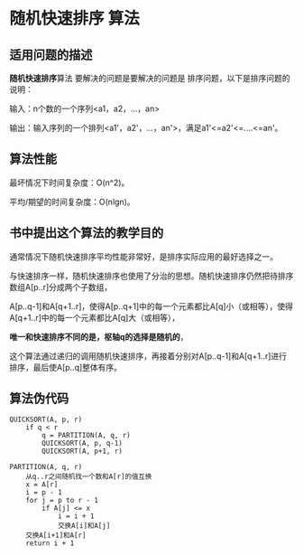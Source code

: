 随机快速排序 算法
=========

适用问题的描述
----------------

**随机快速排序**算法 要解决的问题是要解决的问题是 排序问题，以下是排序问题的说明：

输入：n个数的一个序列<a1，a2，...，an>

输出：输入序列的一个排列<a1'，a2'，...，an'>，满足a1'<=a2'<=....<=an'。

算法性能
---------

最坏情况下时间复杂度：O(n^2)。

平均/期望的时间复杂度：O(nlgn)。

书中提出这个算法的教学目的
-----------------------------

通常情况下随机快速排序平均性能非常好，是排序实际应用的最好选择之一。

与快速排序一样，随机快速排序也使用了分治的思想。随机快速排序仍然把待排序数组A[p..r]分成两个子数组，

A[p..q-1]和A[q+1..r]，使得A[p..q+1]中的每一个元素都比A[q]小（或相等），使得A[q+1..r]中的每一个元素都比A[q]大（或相等），

**唯一和快速排序不同的是，枢轴q的选择是随机的**，

这个算法通过递归的调用随机快速排序，再接着分别对A[p..q-1]和A[q+1..r]进行排序，最后使A[p..q]整体有序。

算法伪代码
-----------

```
QUICKSORT(A, p, r)
	if q < r
		q = PARTITION(A, q, r)
		QUICKSORT(A, p, q-1)
		QUICKSORT(A, p+1, r)
```

```
PARTITION(A, q, r)
	从q..r之间随机找一个数和A[r]的值互换
	x = A[r]
	i = p - 1
	for j = p to r - 1
		if A[j] <= x
			i = i + 1
			交换A[i]和A[j]
	交换A[i+1]和A[r]
	return i + 1
```